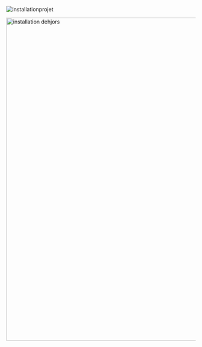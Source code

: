 ![installationprojet](https://user-images.githubusercontent.com/112189073/236242997-af1521b6-af93-4ec6-8e4a-d9c783bb3e5a.jpg)

<img width="858" alt="installation dehjors" src="https://user-images.githubusercontent.com/112189073/236239685-8646ac11-e312-4bed-854d-1e2c759dca86.png">
